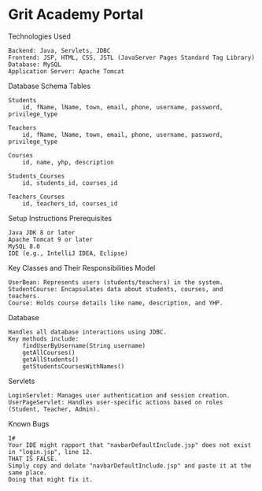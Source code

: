 <h1>Grit Academy Portal</h1>


Technologies Used

    Backend: Java, Servlets, JDBC
    Frontend: JSP, HTML, CSS, JSTL (JavaServer Pages Standard Tag Library)
    Database: MySQL
    Application Server: Apache Tomcat



Database Schema
Tables

    Students
        id, fName, lName, town, email, phone, username, password, privilege_type

    Teachers
        id, fName, lName, town, email, phone, username, password, privilege_type

    Courses
        id, name, yhp, description

    Students_Courses
        id, students_id, courses_id

    Teachers_Courses
        id, teachers_id, courses_id

Setup Instructions
Prerequisites

    Java JDK 8 or later
    Apache Tomcat 9 or later
    MySQL 8.0
    IDE (e.g., IntelliJ IDEA, Eclipse)


Key Classes and Their Responsibilities
Model

    UserBean: Represents users (students/teachers) in the system.
    StudentCourse: Encapsulates data about students, courses, and teachers.
    Course: Holds course details like name, description, and YHP.

Database

    Handles all database interactions using JDBC.
    Key methods include:
        findUserByUsername(String username)
        getAllCourses()
        getAllStudents()
        getStudentsCoursesWithNames()

Servlets

    LoginServlet: Manages user authentication and session creation.
    UserPageServlet: Handles user-specific actions based on roles (Student, Teacher, Admin).

Known Bugs 

    1# 
    Your IDE might rapport that "navbarDefaultInclude.jsp" does not exist in "login.jsp", line 12. 
    THAT IS FALSE. 
    Simply copy and delate "navbarDefaultInclude.jsp" and paste it at the same place. 
    Doing that might fix it. 
    
